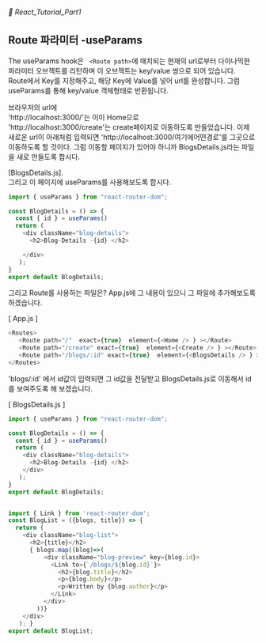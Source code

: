 ###### 🌵 React_Tutorial_Part1


## Route 파라미터 -useParams 

The useParams hook은 ``` <Route path>```에 매치되는 현재의 url로부터 다이나믹한 파라미터 오브젝트를 리턴하며 이 오브젝트는  key/value 쌍으로 되어 있습니다.   
Route에서 Key를 지정해주고, 해당 Key에 Value를 넣어 url를 완성합니다. 그럼 useParams를 통해 key/value 객체형태로 반환됩니다.


브라우저의 url에     
'http://localhost:3000/'는 이미 Home으로   
'http://localhost:3000/create'는 create페이지로 이동하도록 만들었습니다. 
이제 새로운 url이 아래처럼 입력되면 
'http://localhost:3000/여기에어떤경로'를 그곳으로 이동하도록 할 것이다.  그럼 이동할 페이지가 있어야 하니까 BlogsDetails.js라는 파일을 새로 만들도록 합시다.   

[BlogsDetails.js].  
그리고 이 페이지에 useParams를 사용해보도록 합시다.    
``` javascript
import { useParams } from "react-router-dom";

const BlogDetails = () => {
  const { id } = useParams()
  return ( 
    <div className="blog-details">
      <h2>Blog-Details -{id} </h2>

    </div>
   );
}
export default BlogDetails;

```  
그리고 Route를 사용하는 파일은?  App.js에 그 내용이 있으니 그 파일에 추가해보도록 하겠습니다.  

[ App.js ]  
```javascript 
<Routes>
   <Route path="/"  exact={true}  element={<Home /> } ></Route>
   <Route path="/create" exact={true}  element={<Create /> } ></Route>  
   <Route path="/blogs/:id" exact={true}  element={<BlogsDetails /> } ></Route>   
</Routes>
```    
'blogs/:id' 에서 id값이 입력되면 그 id값을 전달받고 BlogsDetails.js로 이동해서 id를 보여주도록 해 보겠습니다.  

[ BlogsDetails.js ]   

```javascript
import { useParams } from "react-router-dom";

const BlogDetails = () => {
  const { id } = useParams()
  return ( 
    <div className="blog-details">
      <h2>Blog-Details -{id} </h2>
    </div>
   );
}
export default BlogDetails;

```     





```javascript

import { Link } from 'react-router-dom';
const BlogList = ({blogs, title}) => {
  return ( 
    <div className="blog-list">
      <h2>{title}</h2>
      { blogs.map((blog)=>(
          <div className="blog-preview" key={blog.id}> 
            <Link to={`/blogs/${blog.id}`}> 
              <h2>{blog.title}</h2>
              <p>{blog.body}</p>
              <p>Written by {blog.author}</p>
            </Link>
          </div>
        ))}
    </div>
   ); }
export default BlogList;

```  

